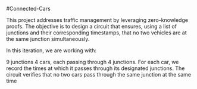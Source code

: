 
#Connected-Cars

This project addresses traffic management by leveraging zero-knowledge proofs. The objective is to design a circuit that ensures, using a list of junctions and their corresponding timestamps, that no two vehicles are at the same junction simultaneously.

In this iteration, we are working with:

9 junctions
4 cars, each passing through 4 junctions.
For each car, we record the times at which it passes through its designated junctions. The circuit verifies that no two cars pass through the same junction at the same time